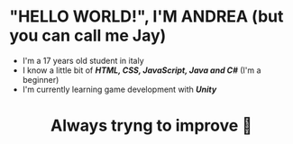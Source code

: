 # "HELLO WORLD!", I'M ANDREA (but you can call me Jay)

+ I'm a 17 years old student in italy
+ I know a little bit of ***HTML, CSS, JavaScript, Java and C#***   (I'm a beginner)
+ I'm currently learning game development with ***Unity***
<div align="center">
<h1>Always tryng to improve 💪</h1>

